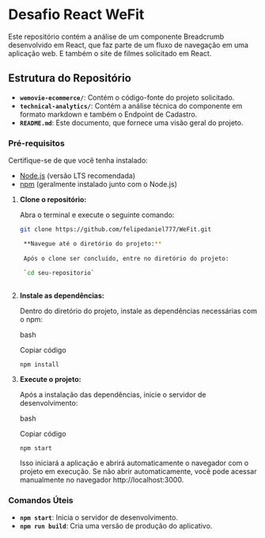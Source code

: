 # Desafio React WeFit

Este repositório contém a análise de um componente Breadcrumb desenvolvido em React, que faz parte de um fluxo de navegação em uma aplicação web. E também o site de filmes solicitado em React.

## Estrutura do Repositório

- **`wemovie-ecommerce/`**: Contém o código-fonte do projeto solicitado.
- **`technical-analytics/`**: Contém a análise técnica do componente em formato markdown e também o Endpoint de Cadastro.
- **`README.md`**: Este documento, que fornece uma visão geral do projeto.

### Pré-requisitos

Certifique-se de que você tenha instalado:

- [Node.js](https://nodejs.org/) (versão LTS recomendada)
- [npm](https://www.npmjs.com/) (geralmente instalado junto com o Node.js)

1. **Clone o repositório:**

   Abra o terminal e execute o seguinte comando:

   ```bash
   git clone https://github.com/felipedaniel777/WeFit.git

    **Navegue até o diretório do projeto:**
    
    Após o clone ser concluído, entre no diretório do projeto:
    
    `cd seu-repositorio` 
    
3.  **Instale as dependências:**
    
    Dentro do diretório do projeto, instale as dependências necessárias com o npm:
    
    bash
    
    Copiar código
    
    `npm install` 
    
4.  **Execute o projeto:**
    
    Após a instalação das dependências, inicie o servidor de desenvolvimento:
    
    bash
    
    Copiar código
    
    `npm start` 
    
    Isso iniciará a aplicação e abrirá automaticamente o navegador com o projeto em execução. Se não abrir automaticamente, você pode acessar manualmente no navegador http://localhost:3000.
    

### Comandos Úteis

-   **`npm start`**: Inicia o servidor de desenvolvimento.
-   **`npm run build`**: Cria uma versão de produção do aplicativo.
